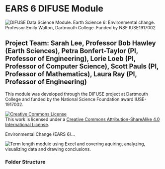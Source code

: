 # EARS 6 DIFUSE Module
![DIFUSE Data Science Module.  Earth Science 6: Environmental change.  Professor Emily Walton, Dartmouth College.  Funded by NSF IUSE1917002](https://github.com/difuse-dartmouth/S20_EARS6/blob/5240b51640d9252632464554471b799336897500/EARS6_DIFUSE.png)


## Project Team: Sarah Lee, Professor Bob Hawley (Earth Sciences), Petra Bonfert-Taylor (PI, Professor of Engineering), Lorie Loeb (PI, Professor of Computer Science), Scott Pauls (PI, Professor of Mathematics), Laura Ray (PI, Professor of Engineering)
This module was developed through the DIFUSE project at Dartmouth College and funded by the National Science Foundation award IUSE-1917002.

<a rel="license" href="http://creativecommons.org/licenses/by-sa/4.0/"><img alt="Creative Commons License" style="border-width:0" src="https://i.creativecommons.org/l/by-sa/4.0/88x31.png" /></a><br />This work is licensed under a <a rel="license" href="http://creativecommons.org/licenses/by-sa/4.0/">Creative Commons Attribution-ShareAlike 4.0 International License</a>.

Environmental Change (EARS 6)...

![Term length module using Excel and covering aquiring, analyzing, visualizing data and drawing conclusions.](https://github.com/difuse-dartmouth/S20_EARS6/blob/62b26bae3464c263efae9e4d6610e07926276055/EARS6_Badge.png)
### Folder Structure

